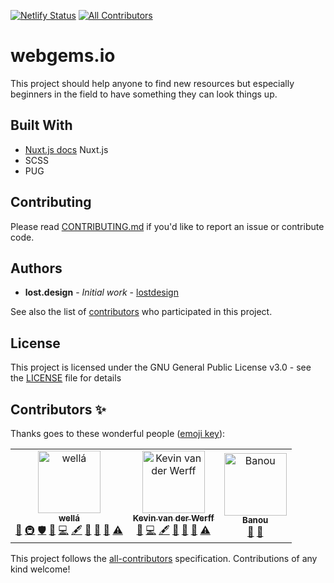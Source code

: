 [![Netlify Status](https://api.netlify.com/api/v1/badges/32128bab-176e-4a45-b21e-7a57425a36d1/deploy-status)](https://app.netlify.com/sites/epic-sammet-7ed06e/deploys)
[![All Contributors](https://img.shields.io/badge/all_contributors-2-orange.svg?style=flat-square)](#contributors)

# webgems.io

This project should help anyone to find new resources but especially beginners in the field to have something they can look things up.

## Built With

* [Nuxt.js docs](https://nuxtjs.org) Nuxt.js
* SCSS
* PUG

## Contributing

Please read [CONTRIBUTING.md](CONTRIBUTING.md) if you'd like to report an issue or contribute code.

## Authors

* **lost.design** - *Initial work* - [lostdesign](https://github.com/lostdesign)

See also the list of [contributors](https://github.com/webgems/webgems/contributors) who participated in this project.

## License

This project is licensed under the GNU General Public License v3.0 - see the [LICENSE](https://github.com/webgems/webgems/blob/master/LICENSE) file for details

## Contributors ✨

Thanks goes to these wonderful people ([emoji key](https://allcontributors.org/docs/en/emoji-key)):

<!-- ALL-CONTRIBUTORS-LIST:START - Do not remove or modify this section -->
<!-- prettier-ignore -->
<table>
  <tr>
    <td align="center"><a href="https://lost.design"><img src="https://avatars0.githubusercontent.com/u/5164617?v=4" width="100px;" alt="wellá"/><br /><sub><b>wellá</b></sub></a><br /><a href="#business-lostdesign" title="Business development">💼</a> <a href="#infra-lostdesign" title="Infrastructure (Hosting, Build-Tools, etc)">🚇</a> <a href="#security-lostdesign" title="Security">🛡️</a> <a href="https://github.com/webgems/webgems/issues?q=author%3Alostdesign" title="Bug reports">🐛</a> <a href="https://github.com/webgems/webgems/commits?author=lostdesign" title="Code">💻</a> <a href="#content-lostdesign" title="Content">🖋</a> <a href="#ideas-lostdesign" title="Ideas, Planning, & Feedback">🤔</a> <a href="#maintenance-lostdesign" title="Maintenance">🚧</a> <a href="#review-lostdesign" title="Reviewed Pull Requests">👀</a> <a href="https://github.com/webgems/webgems/commits?author=lostdesign" title="Tests">⚠️</a></td>
    <td align="center"><a href="https://github.com/S3B4S"><img src="https://avatars0.githubusercontent.com/u/17083334?v=4" width="100px;" alt="Kevin van der Werff"/><br /><sub><b>Kevin van der Werff</b></sub></a><br /><a href="https://github.com/webgems/webgems/issues?q=author%3AS3B4S" title="Bug reports">🐛</a> <a href="https://github.com/webgems/webgems/commits?author=S3B4S" title="Code">💻</a> <a href="#content-S3B4S" title="Content">🖋</a> <a href="#ideas-S3B4S" title="Ideas, Planning, & Feedback">🤔</a> <a href="#maintenance-S3B4S" title="Maintenance">🚧</a> <a href="#review-S3B4S" title="Reviewed Pull Requests">👀</a> <a href="https://github.com/webgems/webgems/commits?author=S3B4S" title="Tests">⚠️</a></td>
    <td align="center"><a href="https://banou.dev"><img src="https://avatars0.githubusercontent.com/u/5209149?v=4" width="100px;" alt="Banou"/><br /><sub><b>Banou</b></sub></a><br /><a href="https://github.com/webgems/webgems/issues?q=author%3ABanou26" title="Bug reports">🐛</a> <a href="#design-Banou26" title="Design">🎨</a></td>
  </tr>
</table>

<!-- ALL-CONTRIBUTORS-LIST:END -->

This project follows the [all-contributors](https://github.com/all-contributors/all-contributors) specification. Contributions of any kind welcome!